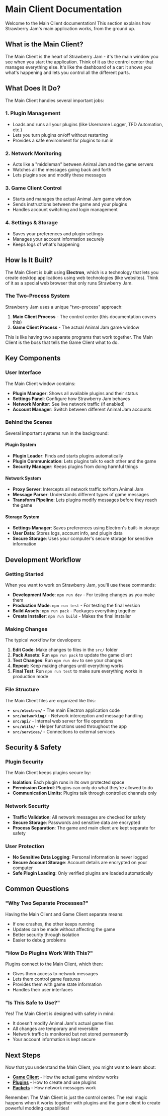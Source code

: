 # Main Client Documentation

Welcome to the Main Client documentation! This section explains how Strawberry Jam's main application works, from the ground up.

## What is the Main Client?

The Main Client is the heart of Strawberry Jam - it's the main window you see when you start the application. Think of it as the control center that manages everything else. It's like the dashboard of a car: it shows you what's happening and lets you control all the different parts.

## What Does It Do?

The Main Client handles several important jobs:

### 1. **Plugin Management**
- Loads and runs all your plugins (like Username Logger, TFD Automation, etc.)
- Lets you turn plugins on/off without restarting
- Provides a safe environment for plugins to run in

### 2. **Network Monitoring**
- Acts like a "middleman" between Animal Jam and the game servers
- Watches all the messages going back and forth
- Lets plugins see and modify these messages

### 3. **Game Client Control**
- Starts and manages the actual Animal Jam game window
- Sends instructions between the game and your plugins
- Handles account switching and login management

### 4. **Settings & Storage**
- Saves your preferences and plugin settings
- Manages your account information securely
- Keeps logs of what's happening

## How Is It Built?

The Main Client is built using **Electron**, which is a technology that lets you create desktop applications using web technologies (like websites). Think of it as a special web browser that only runs Strawberry Jam.

### The Two-Process System

Strawberry Jam uses a unique "two-process" approach:

1. **Main Client Process** - The control center (this documentation covers this)
2. **Game Client Process** - The actual Animal Jam game window

This is like having two separate programs that work together. The Main Client is the boss that tells the Game Client what to do.

## Key Components

### User Interface
The Main Client window contains:
- **Plugin Manager**: Shows all available plugins and their status
- **Settings Panel**: Configure how Strawberry Jam behaves
- **Network Monitor**: See live network traffic (if enabled)
- **Account Manager**: Switch between different Animal Jam accounts

### Behind the Scenes
Several important systems run in the background:

#### Plugin System
- **Plugin Loader**: Finds and starts plugins automatically
- **Plugin Communication**: Lets plugins talk to each other and the game
- **Security Manager**: Keeps plugins from doing harmful things

#### Network System
- **Proxy Server**: Intercepts all network traffic to/from Animal Jam
- **Message Parser**: Understands different types of game messages
- **Transform Pipeline**: Lets plugins modify messages before they reach the game

#### Storage System
- **Settings Manager**: Saves preferences using Electron's built-in storage
- **User Data**: Stores logs, account info, and plugin data
- **Secure Storage**: Uses your computer's secure storage for sensitive information

## Development Workflow

### Getting Started
When you want to work on Strawberry Jam, you'll use these commands:

- **Development Mode**: `npm run dev` - For testing changes as you make them
- **Production Mode**: `npm run test` - For testing the final version
- **Build Assets**: `npm run pack` - Packages everything together
- **Create Installer**: `npm run build` - Makes the final installer

### Making Changes
The typical workflow for developers:

1. **Edit Code**: Make changes to files in the `src/` folder
2. **Pack Assets**: Run `npm run pack` to update the game client
3. **Test Changes**: Run `npm run dev` to see your changes
4. **Repeat**: Keep making changes until everything works
5. **Final Test**: Run `npm run test` to make sure everything works in production mode

### File Structure
The Main Client files are organized like this:

- **`src/electron/`** - The main Electron application code
- **`src/networking/`** - Network interception and message handling
- **`src/api/`** - Internal web server for file operations
- **`src/utils/`** - Helper functions used throughout the app
- **`src/services/`** - Connections to external services

## Security & Safety

### Plugin Security
The Main Client keeps plugins secure by:
- **Isolation**: Each plugin runs in its own protected space
- **Permission Control**: Plugins can only do what they're allowed to do
- **Communication Limits**: Plugins talk through controlled channels only

### Network Security
- **Traffic Validation**: All network messages are checked for safety
- **Secure Storage**: Passwords and sensitive data are encrypted
- **Process Separation**: The game and main client are kept separate for safety

### User Protection
- **No Sensitive Data Logging**: Personal information is never logged
- **Secure Account Storage**: Account details are encrypted on your computer
- **Safe Plugin Loading**: Only verified plugins are loaded automatically

## Common Questions

### "Why Two Separate Processes?"
Having the Main Client and Game Client separate means:
- If one crashes, the other keeps running
- Updates can be made without affecting the game
- Better security through isolation
- Easier to debug problems

### "How Do Plugins Work With This?"
Plugins connect to the Main Client, which then:
- Gives them access to network messages
- Lets them control game features
- Provides them with game state information
- Handles their user interfaces

### "Is This Safe to Use?"
Yes! The Main Client is designed with safety in mind:
- It doesn't modify Animal Jam's actual game files
- All changes are temporary and reversible
- Network traffic is monitored but not stored permanently
- Your account information is kept secure

## Next Steps

Now that you understand the Main Client, you might want to learn about:
- **[Game Client](../Game%20Client/)** - How the actual game window works
- **[Plugins](../Plugins/)** - How to create and use plugins
- **[Packets](../Packets/)** - How network messages work

Remember: The Main Client is just the control center. The real magic happens when it works together with plugins and the game client to create powerful modding capabilities!